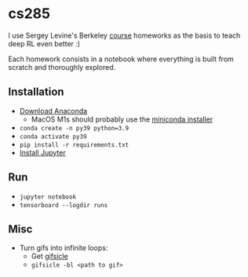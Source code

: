 # cs285

I use Sergey Levine's Berkeley [course](http://rail.eecs.berkeley.edu/deeprlcourse/) homeworks as the basis to teach deep RL even better :)

Each homework consists in a notebook where everything is built from scratch and thoroughly explored.

## Installation

* [Download Anaconda](https://www.anaconda.com/products/distribution)
    * MacOS M1s should probably use the [miniconda installer](https://github.com/conda-forge/miniforge/)
* `conda create -n py39 python=3.9`
* `conda activate py39`
* `pip install -r requirements.txt`
* [Install Jupyter](https://jupyter.org/install)

## Run

* `jupyter notebook`
* `tensorboard --logdir runs`

## Misc

* Turn gifs into infinite loops:
    * Get [gifsicle](https://www.lcdf.org/gifsicle/)
    * `gifsicle -bl <path to gif>`